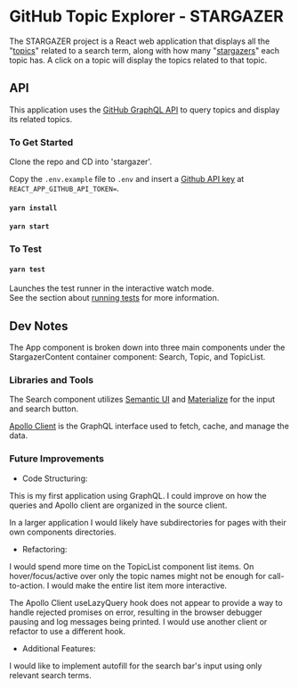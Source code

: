 # GitHub Topic Explorer - STARGAZER

The STARGAZER project is a React web application that displays all the "[topics](https://docs.github.com/en/free-pro-team@latest/graphql/reference/objects#topic)" related to a search term, along with how many "[stargazers](https://docs.github.com/en/free-pro-team@latest/graphql/reference/objects#stargazerconnection)" each topic has. A click on a topic will display the topics related to that topic.

## API

This application uses the [GitHub GraphQL API](https://docs.github.com/en/graphql) to query topics and display its related topics. 

### To Get Started

Clone the repo and CD into 'stargazer'.

Copy the `.env.example` file to `.env` and insert a [Github API key](https://docs.github.com/en/free-pro-team@latest/graphql/guides/forming-calls-with-graphql#authenticating-with-graphql) at `REACT_APP_GITHUB_API_TOKEN=`.

#### `yarn install`

#### `yarn start`

### To Test

#### `yarn test`

Launches the test runner in the interactive watch mode.\
See the section about [running tests](https://facebook.github.io/create-react-app/docs/running-tests) for more information.

## Dev Notes

The App component is broken down into three main components under the StargazerContent container component: Search, Topic, and TopicList. 

### Libraries and Tools

The Search component utilizes [Semantic UI](https://semantic-ui.com/) and [Materialize](https://materializecss.com/) for the input and search button.

[Apollo Client](https://www.apollographql.com/docs/#apollo-client) is the GraphQL interface used to fetch, cache, and manage the data. 

### Future Improvements

* Code Structuring:

This is my first application using GraphQL. I could improve on how the queries and Apollo client are organized in the source client. 

In a larger application I would likely have subdirectories for pages with their own components directories. 

* Refactoring:

I would spend more time on the TopicList component list items. On hover/focus/active over only the topic names might not be enough for call-to-action. I would make the entire list item more interactive. 

The Apollo Client useLazyQuery hook does not appear to provide a way to handle rejected promises on error, resulting in the browser debugger pausing and log messages being printed. I would use another client or refactor to use a different hook. 

* Additional Features:

I would like to implement autofill for the search bar's input using only relevant search terms. 